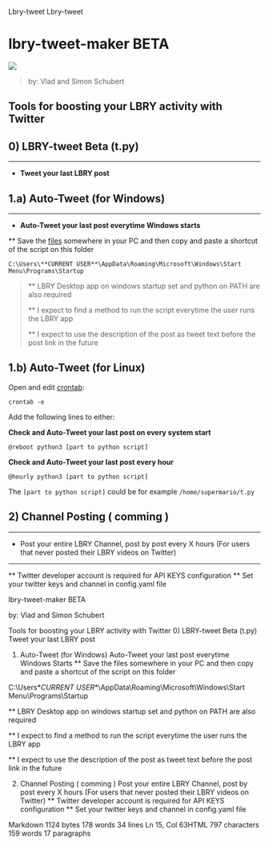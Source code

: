 Lbry-tweet
Lbry-tweet
# lbry-tweet-maker BETA
![](https://i.ibb.co/9sDXj0H/bird.png)
> by: Vlad and Simon Schubert 

## Tools for boosting your LBRY activity with Twitter 

## 0) LBRY-tweet Beta (t.py)
---
- **Tweet your last LBRY post**  

## 1.a) Auto-Tweet (for Windows) 
---
- **Auto-Tweet your last post everytime Windows starts** 

** Save the [files](https://github.com/VladHZC/lbry-tweet-maker) somewhere in your PC and then copy and paste a shortcut of the script on this folder

``` C:\Users\**CURRENT USER**\AppData\Roaming\Microsoft\Windows\Start Menu\Programs\Startup ```

> ** LBRY Desktop app on windows startup set and python on PATH are also required
>
>** I expect to find a method to run the script everytime the user runs the LBRY app
>
>** I expect to use the description of the post as tweet text before the post link in the future

## 1.b) Auto-Tweet (for Linux) 

Open and edit [crontab](https://linuxcommandlibrary.com/man/crontab):

``` crontab -e ```

Add the following lines to either: 

**Check and Auto-Tweet your last post on every system start**

``` @reboot python3 [part to python script] ```

**Check and Auto-Tweet your last post every hour**

``` @hourly python3 [part to python script] ```

The ```[part to python script]``` could be for example ```/home/supermario/t.py```

## 2) Channel Posting ( comming ) 
---
- Post your entire LBRY Channel, post by post every X hours 
(For users that never posted their LBRY videos on Twitter) 


---
** Twitter developer account is required for API KEYS configuration
** Set your twitter keys and channel in config.yaml file 

lbry-tweet-maker BETA


by: Vlad and Simon Schubert

Tools for boosting your LBRY activity with Twitter
0) LBRY-tweet Beta (t.py)
Tweet your last LBRY post
1) Auto-Tweet (for Windows)
Auto-Tweet your last post everytime Windows Starts
** Save the files somewhere in your PC and then copy and paste a shortcut of the script on this folder

C:\Users\**CURRENT USER**\AppData\Roaming\Microsoft\Windows\Start Menu\Programs\Startup

** LBRY Desktop app on windows startup set and python on PATH are also required

** I expect to find a method to run the script everytime the user runs the LBRY app

** I expect to use the description of the post as tweet text before the post link in the future

2) Channel Posting ( comming )
Post your entire LBRY Channel, post by post every X hours
(For users that never posted their LBRY videos on Twitter)
** Twitter developer account is required for API KEYS configuration
** Set your twitter keys and channel in config.yaml file

Markdown 1124 bytes 178 words 34 lines Ln 15, Col 63HTML 797 characters 159 words 17 paragraphs
